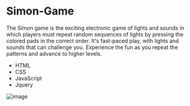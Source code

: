 # Simon-Game
The Simon game is the exciting electronic game of lights and sounds in which players must repeat random sequences of lights by pressing the colored pads in the correct order. It's fast-paced play, with lights and sounds that can challenge you. Experience the fun as you repeat the patterns and advance to higher levels.

* HTML
* CSS
* JavaScript
* Jquery

![image](https://user-images.githubusercontent.com/91674419/183666826-60d425a1-10da-4bc0-b29a-44c6ae439916.png)
